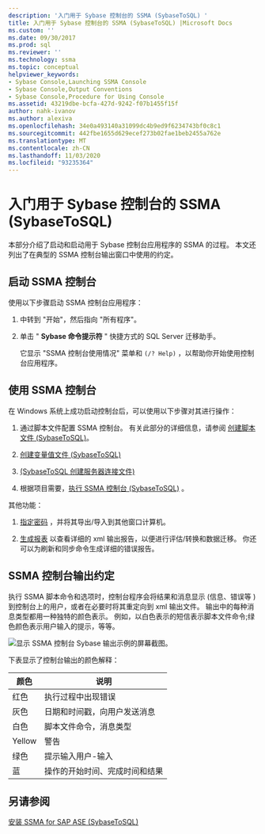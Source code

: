 ```yaml
---
description: '入门用于 Sybase 控制台的 SSMA (SybaseToSQL) '
title: 入门用于 Sybase 控制台的 SSMA (SybaseToSQL) |Microsoft Docs
ms.custom: ''
ms.date: 09/30/2017
ms.prod: sql
ms.reviewer: ''
ms.technology: ssma
ms.topic: conceptual
helpviewer_keywords:
- Sybase Console,Launching SSMA Console
- Sybase Console,Output Conventions
- Sybase Console,Procedure for Using Console
ms.assetid: 43219dbe-bcfa-427d-9242-f07b1455f15f
author: nahk-ivanov
ms.author: alexiva
ms.openlocfilehash: 34e0a493140a31099dc4b9ed9f6234743bf0c8c1
ms.sourcegitcommit: 442fbe1655d629ecef273b02fae1beb2455a762e
ms.translationtype: MT
ms.contentlocale: zh-CN
ms.lasthandoff: 11/03/2020
ms.locfileid: "93235364"
---
```

# <a name="getting-started-with-the-ssma-for-sybase-console-sybasetosql"></a>入门用于 Sybase 控制台的 SSMA (SybaseToSQL) 
本部分介绍了启动和启动用于 Sybase 控制台应用程序的 SSMA 的过程。 本文还列出了在典型的 SSMA 控制台输出窗口中使用的约定。  
  
## <a name="launching-the-ssma-console"></a>启动 SSMA 控制台  
使用以下步骤启动 SSMA 控制台应用程序：  
  
1.  中转到 "开始"，然后指向 "所有程序"。  
  
2.  单击 " **Sybase 命令提示符** " 快捷方式的 SQL Server 迁移助手。  
  
    它显示 "SSMA 控制台使用情况" 菜单和 `(/? Help)` ，以帮助你开始使用控制台应用程序。  
  
## <a name="using-the-ssma-console"></a>使用 SSMA 控制台  
在 Windows 系统上成功启动控制台后，可以使用以下步骤对其进行操作：  
  
1.  通过脚本文件配置 SSMA 控制台。 有关此部分的详细信息，请参阅 [创建脚本文件 &#40;SybaseToSQL&#41;](../../ssma/sybase/creating-script-files-sybasetosql.md)。  
  
2.  [创建变量值文件 &#40;SybaseToSQL&#41;](../../ssma/sybase/creating-variable-value-files-sybasetosql.md)  
  
3.  [&#40;SybaseToSQL 创建服务器连接文件&#41;](../../ssma/sybase/creating-the-server-connection-files-sybasetosql.md)  
  
4.  根据项目需要，[执行 SSMA 控制台 &#40;SybaseToSQL&#41;](../../ssma/sybase/executing-the-ssma-console-sybasetosql.md) 。 
  
其他功能：  
  
1.  [指定密码](managing-passwords-sybasetosql.md) ，并将其导出/导入到其他窗口计算机。  
  
2.  [生成报表](generating-reports-sybasetosql.md) 以查看详细的 xml 输出报告，以便进行评估/转换和数据迁移。 你还可以为刷新和同步命令生成详细的错误报告。  
  
## <a name="ssma-console-output-conventions"></a>SSMA 控制台输出约定  
执行 SSMA 脚本命令和选项时，控制台程序会将结果和消息显示 (信息、错误等 ) 到控制台上的用户，或者在必要时将其重定向到 xml 输出文件。 输出中的每种消息类型都用一种独特的颜色表示。 例如，以白色表示的短信表示脚本文件命令;绿色颜色表示用户输入的提示，等等。  
  
![显示 SSMA 控制台 Sybase 输出示例的屏幕截图。](../../ssma/sybase/media/ssmaconsoleoutput_sybase.JPG "SSMAConsoleOutput_Sybase")  
  
下表显示了控制台输出的颜色解释：  
  
|颜色|说明|  
|---------|---------------|  
|红色|执行过程中出现错误|  
|灰色|日期和时间戳，向用户发送消息|  
|白色|脚本文件命令，消息类型|  
|Yellow|警告|  
|绿色|提示输入用户-输入|  
|蓝|操作的开始时间、完成时间和结果|  
  
## <a name="see-also"></a>另请参阅  
[安装 SSMA for SAP ASE &#40;SybaseToSQL&#41;](../../ssma/sybase/installing-ssma-for-sybase-sybasetosql.md)  
